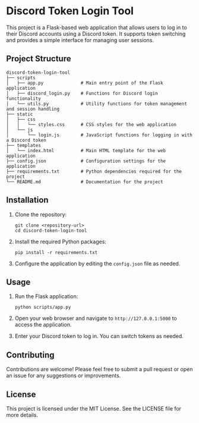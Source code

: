 # Discord Token Login Tool

This project is a Flask-based web application that allows users to log in to their Discord accounts using a Discord token. It supports token switching and provides a simple interface for managing user sessions.

## Project Structure

```
discord-token-login-tool
├── scripts
│   ├── app.py              # Main entry point of the Flask application
│   ├── discord_login.py    # Functions for Discord login functionality
│   └── utils.py            # Utility functions for token management and session handling
├── static
│   ├── css
│   │   └── styles.css      # CSS styles for the web application
│   └── js
│       └── login.js        # JavaScript functions for logging in with a Discord token
├── templates
│   └── index.html          # Main HTML template for the web application
├── config.json             # Configuration settings for the application
├── requirements.txt        # Python dependencies required for the project
└── README.md               # Documentation for the project
```

## Installation

1. Clone the repository:
   ```
   git clone <repository-url>
   cd discord-token-login-tool
   ```

2. Install the required Python packages:
   ```
   pip install -r requirements.txt
   ```

3. Configure the application by editing the `config.json` file as needed.

## Usage

1. Run the Flask application:
   ```
   python scripts/app.py
   ```

2. Open your web browser and navigate to `http://127.0.0.1:5000` to access the application.

3. Enter your Discord token to log in. You can switch tokens as needed.

## Contributing

Contributions are welcome! Please feel free to submit a pull request or open an issue for any suggestions or improvements.

## License

This project is licensed under the MIT License. See the LICENSE file for more details.
